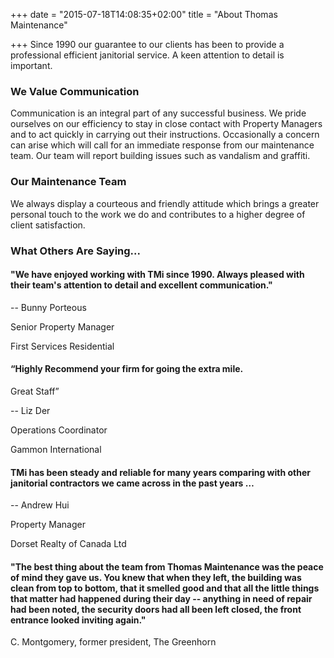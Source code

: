 +++
date = "2015-07-18T14:08:35+02:00"
title = "About Thomas Maintenance"

+++
Since 1990 our guarantee to our clients has been to provide a professional efficient janitorial service.  A keen attention to detail is important.

### We Value Communication

Communication is an integral part of any successful business. We pride ourselves on our efficiency to stay in close contact with Property Managers and to act quickly in carrying out their instructions. Occasionally a concern can arise which will call for an immediate response from our maintenance team. Our team will report building issues such as vandalism and graffiti.

### Our Maintenance Team

We always display a courteous and friendly attitude which brings a greater personal touch to the work we do and contributes to a higher degree of client satisfaction.

### What Others Are Saying...

#### "We have enjoyed working with TMi since 1990. Always pleased with their team's attention to detail and excellent communication."

\-- Bunny Porteous

Senior Property Manager

First Services Residential

#### “Highly Recommend your firm for going the extra mile.

Great Staff”

\-- Liz Der

Operations Coordinator

Gammon International

#### TMi has been steady and reliable for many years comparing with other janitorial contractors we came across in the past years …

\-- Andrew Hui

Property Manager

Dorset Realty of Canada Ltd

#### "The best thing about the team from Thomas Maintenance was the peace of mind they gave us. You knew that when they left, the building was clean from top to bottom, that it smelled good and that all the little things that matter had happened during their day -- anything in need of repair had been noted, the security doors had all been left closed, the front entrance looked inviting again."

C. Montgomery, former president, The Greenhorn